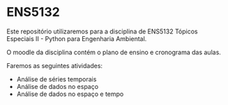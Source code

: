 # ENS5132

Este repositório utilizaremos para a disciplina de ENS5132 Tópicos Especiais II - Python para Engenharia Ambiental. 

O moodle da disciplina contém o plano de ensino e cronograma das aulas. 

Faremos as seguintes atividades:

- Análise de séries temporais 
- Análise de dados no espaço
- Análise de dados no espaço e tempo